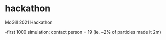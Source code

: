 # hackathon
McGill 2021 Hackathon

-first 1000 simulation: contact person = 19 (ie. ~2% of particles made it 2m)
